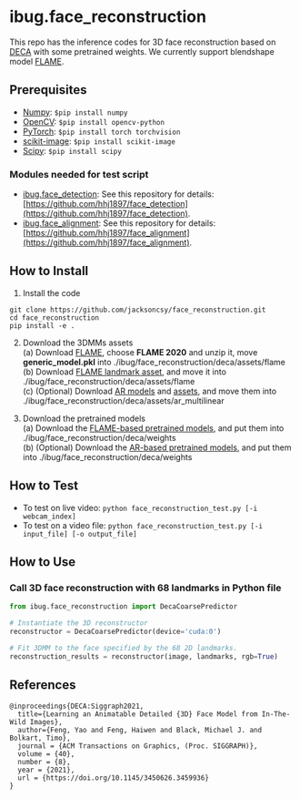 # ibug.face_reconstruction
This repo has the inference codes for 3D face reconstruction based on [DECA](https://arxiv.org/pdf/2012.04012.pdf) with some pretrained weights. We currently support blendshape model [FLAME](https://flame.is.tue.mpg.de/index.html). 

## Prerequisites
* [Numpy](https://www.numpy.org/): `$pip install numpy`
* [OpenCV](https://opencv.org/): `$pip install opencv-python`
* [PyTorch](https://pytorch.org/): `$pip install torch torchvision`
* [scikit-image](https://scikit-image.org/): `$pip install scikit-image`
* [Scipy](https://www.scipy.org/): `$pip install scipy`
### Modules needed for test script
* [ibug.face_detection](https://github.com/hhj1897/face_detection): See this repository for details: [https://github.com/hhj1897/face_detection](https://github.com/hhj1897/face_detection).
* [ibug.face_alignment](https://github.com/hhj1897/face_alignment): See this repository for details: [https://github.com/hhj1897/face_alignment](https://github.com/hhj1897/face_alignment).

## How to Install

1. Install the code
```
git clone https://github.com/jacksoncsy/face_reconstruction.git
cd face_reconstruction
pip install -e .
```

2. Download the 3DMMs assets \
    (a) Download [FLAME](https://flame.is.tue.mpg.de/download.php), choose **FLAME 2020** and unzip it, move **generic_model.pkl** into ./ibug/face_reconstruction/deca/assets/flame  \
    (b) Download [FLAME landmark asset](https://github.com/YadiraF/DECA/blob/master/data/landmark_embedding.npy), and move it into ./ibug/face_reconstruction/deca/assets/flame \
    (c) (Optional) Download [AR models](manifold://peopleai_face_eng_resources/tree/facescan/AR_multilinear.bin) and [assets](manifold://behavioural-computing-workflows/tree/users/shiyangc/face_reconstruction/deca/assets/ar_multilinear), and move them into ./ibug/face_reconstruction/deca/assets/ar_multilinear  

3. Download the pretrained models \
    (a) Download the [FLAME-based pretrained models](https://drive.google.com/drive/folders/1Gke3AwvtHvukz4XxGC4PwwgpFALR_xUL?usp=sharing), and put them into ./ibug/face_reconstruction/deca/weights  \
    (b) (Optional) Download the [AR-based pretrained models](manifold://behavioural-computing-workflows/tree/users/shiyangc/face_reconstruction/deca/weights), and put them into ./ibug/face_reconstruction/deca/weights

## How to Test
* To test on live video: `python face_reconstruction_test.py [-i webcam_index]`
* To test on a video file: `python face_reconstruction_test.py [-i input_file] [-o output_file]`

## How to Use

### Call 3D face reconstruction with 68 landmarks in Python file
```python
from ibug.face_reconstruction import DecaCoarsePredictor

# Instantiate the 3D reconstructor
reconstructor = DecaCoarsePredictor(device='cuda:0')

# Fit 3DMM to the face specified by the 68 2D landmarks.
reconstruction_results = reconstructor(image, landmarks, rgb=True)
```

## References
```
@inproceedings{DECA:Siggraph2021,
  title={Learning an Animatable Detailed {3D} Face Model from In-The-Wild Images},
  author={Feng, Yao and Feng, Haiwen and Black, Michael J. and Bolkart, Timo},
  journal = {ACM Transactions on Graphics, (Proc. SIGGRAPH)}, 
  volume = {40}, 
  number = {8}, 
  year = {2021}, 
  url = {https://doi.org/10.1145/3450626.3459936} 
}